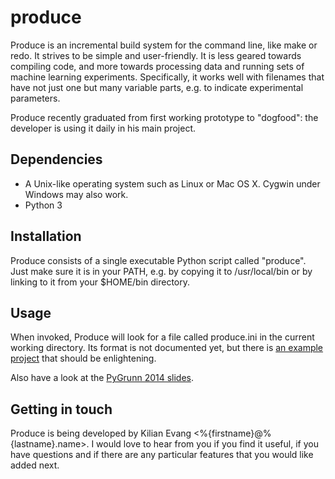 produce
=======

Produce is an incremental build system for the command line, like make or redo.
It strives to be simple and user-friendly. It is less geared towards compiling
code, and more towards processing data and running sets of machine learning
experiments. Specifically, it works well with filenames that have not just one
but many variable parts, e.g. to indicate experimental parameters.

Produce recently graduated from first working prototype to "dogfood": the
developer is using it daily in his main project.

Dependencies
------------

* A Unix-like operating system such as Linux or Mac OS X. Cygwin under Windows
  may also work.
* Python 3

Installation
------------

Produce consists of a single executable Python script called "produce". Just
make sure it is in your PATH, e.g. by copying it to /usr/local/bin or by
linking to it from your $HOME/bin directory.

Usage
-----

When invoked, Produce will look for a file called produce.ini in the current
working directory. Its format is not documented yet, but there is 
[an example project]([https://github.com/texttheater/produce/tree/master/doc/samples/tokenization)
that should be enlightening.

Also have a look at the
[PyGrunn 2014 slides](https://texttheater.github.io/produce-pygrunn2014).

Getting in touch
----------------

Produce is being developed by Kilian Evang <%{firstname}@%{lastname}.name>.
I would love to hear from you if you find it useful, if you have questions and
if there are any particular features that you would like added next.

